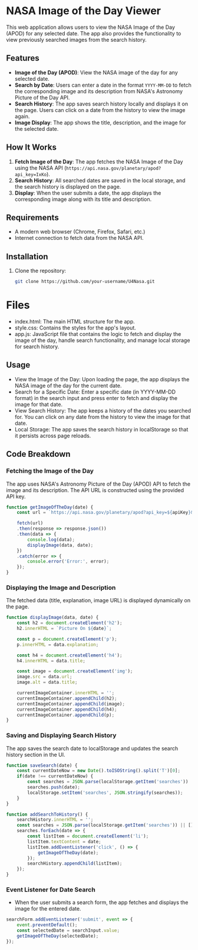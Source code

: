 # NASA Image of the Day Viewer

This web application allows users to view the NASA Image of the Day (APOD) for any selected date. The app also provides the functionality to view previously searched images from the search history.

## Features

- **Image of the Day (APOD)**: View the NASA image of the day for any selected date.
- **Search by Date**: Users can enter a date in the format `YYYY-MM-DD` to fetch the corresponding image and its description from NASA's Astronomy Picture of the Day API.
- **Search History**: The app saves search history locally and displays it on the page. Users can click on a date from the history to view the image again.
- **Image Display**: The app shows the title, description, and the image for the selected date.

## How It Works

1. **Fetch Image of the Day**: The app fetches the NASA Image of the Day using the NASA API (`https://api.nasa.gov/planetary/apod?api_key=IxKo`). 
2. **Search History**: All searched dates are saved in the local storage, and the search history is displayed on the page. 
3. **Display**: When the user submits a date, the app displays the corresponding image along with its title and description.

## Requirements

- A modern web browser (Chrome, Firefox, Safari, etc.)
- Internet connection to fetch data from the NASA API.

## Installation

1. Clone the repository:
   ```bash
   git clone https://github.com/your-username/U4Nasa.git

# Files
- index.html: The main HTML structure for the app.
- style.css: Contains the styles for the app's layout.
- app.js: JavaScript file that contains the logic to fetch and display the image of the day, handle search functionality, and manage local storage for search history.

## Usage
- View the Image of the Day: Upon loading the page, the app displays the NASA image of the day for the current date.
- Search for a Specific Date: Enter a specific date (in YYYY-MM-DD format) in the search input and press enter to fetch and display the image for that date.
- View Search History: The app keeps a history of the dates you searched for. You can click on any date from the history to view the image for that date.
- Local Storage: The app saves the search history in localStorage so that it persists across page reloads.

## Code Breakdown
### Fetching the Image of the Day
  The app uses NASA's Astronomy Picture of the Day (APOD) API to fetch the image and its description. The API URL is constructed using the provided API key.

```javascript
function getImageOfTheDay(date) {
    const url = `https://api.nasa.gov/planetary/apod?api_key=${apiKey}&date=${date}`;

    fetch(url)
    .then(response => response.json())
    .then(data => {
        console.log(data);
        displayImage(data, date);
    })
    .catch(error => {
        console.error('Error:', error);
    });
}
```
### Displaying the Image and Description
  The fetched data (title, explanation, image URL) is displayed dynamically on the page.

```javascript
function displayImage(data, date) {
    const h2 = document.createElement('h2');
    h2.innerHTML = `Picture On ${date}`;

    const p = document.createElement('p');
    p.innerHTML = data.explanation;

    const h4 = document.createElement('h4');
    h4.innerHTML = data.title;

    const image = document.createElement('img');
    image.src = data.url;
    image.alt = data.title;

    currentImageContainer.innerHTML = '';
    currentImageContainer.appendChild(h2);
    currentImageContainer.appendChild(image);
    currentImageContainer.appendChild(h4);
    currentImageContainer.appendChild(p);
}
```
### Saving and Displaying Search History
The app saves the search date to localStorage and updates the search history section in the UI.

```javascript
function saveSearch(date) {
    const currentDateNow = new Date().toISOString().split('T')[0];
    if(date !== currentDateNow) {
        const searches = JSON.parse(localStorage.getItem('searches')) || [];
        searches.push(date);
        localStorage.setItem('searches', JSON.stringify(searches));
    }
}

function addSearchToHistory() {
    searchHistory.innerHTML = '';
    const searches = JSON.parse(localStorage.getItem('searches')) || [];
    searches.forEach(date => {
        const listItem = document.createElement('li');
        listItem.textContent = date;
        listItem.addEventListener('click', () => {
            getImageOfTheDay(date);
        });
        searchHistory.appendChild(listItem);
    });
}
```

### Event Listener for Date Search
- When the user submits a search form, the app fetches and displays the image for the entered date.

```javascript
searchForm.addEventListener('submit', event => {
    event.preventDefault();
    const selectedDate = searchInput.value;
    getImageOfTheDay(selectedDate);
});

```

